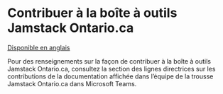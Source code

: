 # Contribuer à la boîte à outils Jamstack Ontario.ca
[Disponible en anglais](CONTRIBUTING.md)

Pour des renseignements sur la façon de contribuer à la boîte à outils Jamstack Ontario.ca, consultez la section des lignes directrices sur les contributions de la documentation affichée dans l’équipe de la trousse Jamstack Ontario.ca dans Microsoft Teams.
